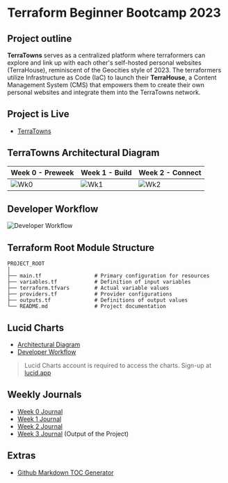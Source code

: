 # Terraform Beginner Bootcamp 2023

## Project outline
**TerraTowns** serves as a centralized platform where terraformers can explore and link up with each other's self-hosted personal websites (TerraHouse), reminiscent of the Geocities style of 2023. The terraformers utilize Infrastructure as Code (IaC) to launch their **TerraHouse**, a Content Management System (CMS) that empowers them to create their own personal websites and integrate them into the TerraTowns network.


## Project is Live 
- [TerraTowns](https://terratowns.cloud/)

## TerraTowns Architectural Diagram 

| Week 0 - Preweek                    | Week 1 - Build                      | Week 2 - Connect                    |
|------------------------------------ |------------------------------------ |------------------------------------ |
| ![Wk0](https://github.com/kriteja/terraform-beginner-bootcamp-2023/assets/40818088/04a9cab6-fbc2-44d7-a1a3-ba7d7cf11d71) | ![Wk1](https://github.com/kriteja/terraform-beginner-bootcamp-2023/assets/40818088/9d86ff44-2737-457b-b6ab-073d13b2a14d) |![Wk2](https://github.com/kriteja/terraform-beginner-bootcamp-2023/assets/40818088/41b98ffe-d294-4fd4-8327-e28dda0ff625) |


## Developer Workflow 
![Developer Workflow](https://github.com/kriteja/terraform-beginner-bootcamp-2023/assets/40818088/a0deaac5-6e4c-4dc8-956a-161b40b91efa)


## Terraform Root Module Structure 
```
PROJECT_ROOT
│
├── main.tf                 # Primary configuration for resources
├── variables.tf            # Definition of input variables
├── terraform.tfvars        # Actual variable values
├── providers.tf            # Provider configurations
├── outputs.tf              # Definitions of output values
└── README.md               # Project documentation
```

## Lucid Charts 
- [Architectural Diagram](https://lucid.app/lucidchart/e3f15b1a-2211-4ddb-8c95-f144c2504db4/edit?invitationId=inv_0873b3c6-c652-463f-9f2b-fa0f1b420823&page=0_0#)
- [Developer Workflow](https://lucid.app/lucidchart/d1190186-7e7c-4211-8aa0-d799df42bcbb/edit?invitationId=inv_d8273166-6576-4fd7-8d69-c0aee098c3c2&page=0_0#)
> Lucid Charts account is required to access the charts. Sign-up at [lucid.app](lucid.app)

## Weekly Journals
- [Week 0 Journal](journal/week0.md)
- [Week 1 Journal](journal/week1.md)
- [Week 2 Journal](journal/week2.md)
- [Week 3 Journal](journal/week3.md) (Output of the Project)

## Extras
- [Github Markdown TOC Generator](https://ecotrust-canada.github.io/markdown-toc/)
